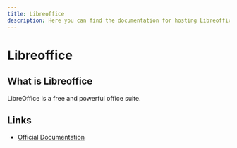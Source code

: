 ```yaml
---
title: Libreoffice
description: Here you can find the documentation for hosting Libreoffice with Coolify.
---
```


# Libreoffice

<ZoomableImage src="/docs/images/services/libreoffice.svg" />

## What is Libreoffice

LibreOffice is a free and powerful office suite.

## Links

- [Official Documentation](https://docs.linuxserver.io/images/docker-libreoffice/?utm_source=coolify.io)
